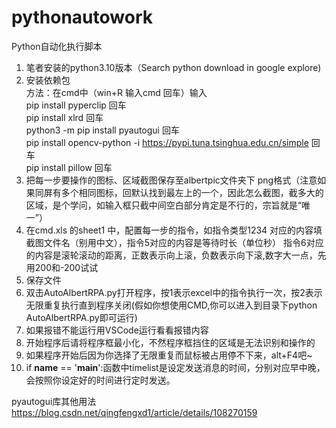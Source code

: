 # pythonautowork
Python自动化执行脚本
1. 笔者安装的python3.10版本（Search python download in google explore)     
2. 安装依赖包    
方法：在cmd中（win+R  输入cmd  回车）输入     
pip install pyperclip 回车    
pip install xlrd 回车    
python3 -m pip install pyautogui 回车    
pip install opencv-python -i https://pypi.tuna.tsinghua.edu.cn/simple 回车    
pip install pillow 回车       
3. 把每一步要操作的图标、区域截图保存至albertpic文件夹下  png格式（注意如果同屏有多个相同图标，回默认找到最左上的一个，因此怎么截图，截多大的区域，是个学问，如输入框只截中间空白部分肯定是不行的，宗旨就是“唯一”）
4. 在cmd.xls 的sheet1 中，配置每一步的指令，如指令类型1234  对应的内容填截图文件名（别用中文），指令5对应的内容是等待时长（单位秒） 指令6对应的内容是滚轮滚动的距离，正数表示向上滚，负数表示向下滚,数字大一点，先用200和-200试试
5. 保存文件
6. 双击AutoAlbertRPA.py打开程序，按1表示excel中的指令执行一次，按2表示无限重复执行直到程序关闭(假如你想使用CMD,你可以进入到目录下python AutoAlbertRPA.py即可运行)
7. 如果报错不能运行用VSCode运行看看报错内容
8. 开始程序后请将程序框最小化，不然程序框挡住的区域是无法识别和操作的
9. 如果程序开始后因为你选择了无限重复而鼠标被占用停不下来，alt+F4吧~
10. if __name__ == '__main__':函数中timelist是设定发送消息的时间，分别对应早中晚，会按照你设定好的时间进行定时发送。

pyautogui库其他用法 https://blog.csdn.net/qingfengxd1/article/details/108270159

